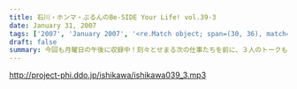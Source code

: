 ```yaml
---
title: 石川・ホンマ・ぶるんのBe-SIDE Your Life! vol.39-3
date: January 31, 2007
tags: ['2007', 'January 2007', '<re.Match object; span=(30, 36), match='vol.39'>']
draft: false
summary: 今回も月曜日の午後に収録中！刻々とせまる次の仕事たちを前に、３人のトークも冴え渡るのか！？そうそう、本編ラストでもお知らせしておりますが、雑誌「anan」で石川サンが取材をされておりますので、そちらのチェックもしてみてね！何しろ、取材のお願いは「担当の編集さんがリスナーだった。」という、奇跡の出会いからですからね！さてさてその内容は、と。NAMAE
---
```


http://project-phi.ddo.jp/ishikawa/ishikawa039_3.mp3
